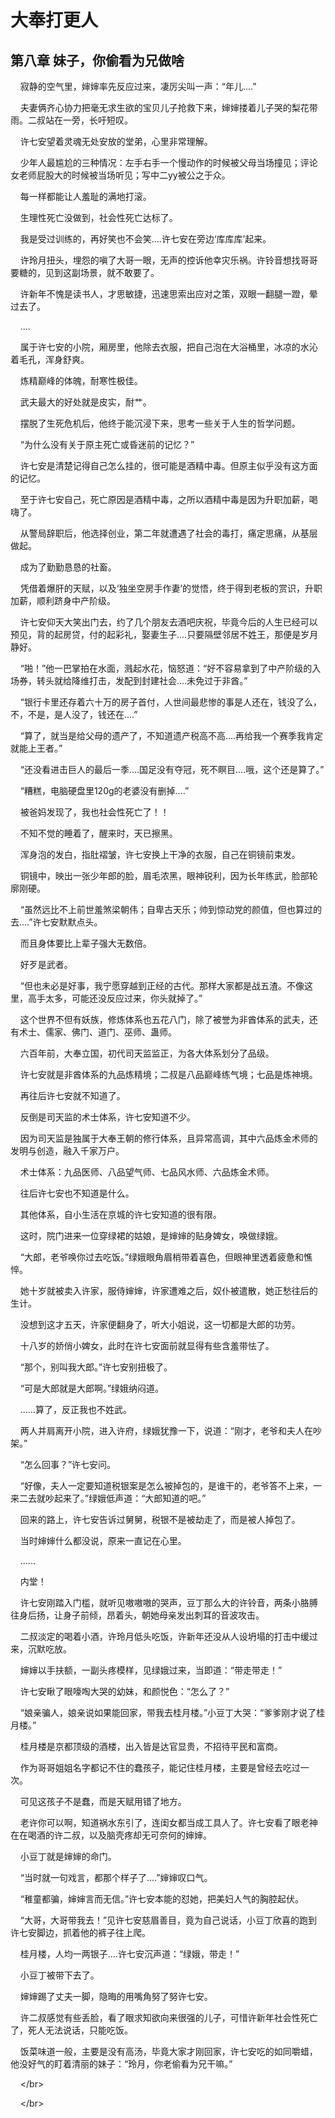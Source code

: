 # 大奉打更人 
 ## 第八章 妹子，你偷看为兄做啥
     寂静的空气里，婶婶率先反应过来，凄厉尖叫一声：“年儿....”

    夫妻俩齐心协力把毫无求生欲的宝贝儿子抢救下来，婶婶搂着儿子哭的梨花带雨。二叔站在一旁，长吁短叹。

    许七安望着灵魂无处安放的堂弟，心里非常理解。

    少年人最尴尬的三种情况：左手右手一个慢动作的时候被父母当场撞见；评论女老师屁股大的时候被当场听见；写中二yy被公之于众。

    每一样都能让人羞耻的满地打滚。

    生理性死亡没做到，社会性死亡达标了。

    我是受过训练的，再好笑也不会笑....许七安在旁边‘库库库’起来。

    许玲月扭头，埋怨的嗔了大哥一眼，无声的控诉他幸灾乐祸。许铃音想找哥哥要糖的，见到这副场景，就不敢要了。

    许新年不愧是读书人，才思敏捷，迅速思索出应对之策，双眼一翻腿一蹬，晕过去了。

    ....

    属于许七安的小院，厢房里，他除去衣服，把自己泡在大浴桶里，冰凉的水沁着毛孔，浑身舒爽。

    炼精巅峰的体魄，耐寒性极佳。

    武夫最大的好处就是皮实，耐艹。

    摆脱了生死危机后，他终于能沉浸下来，思考一些关于人生的哲学问题。

    “为什么没有关于原主死亡或昏迷前的记忆？”

    许七安是清楚记得自己怎么挂的，很可能是酒精中毒。但原主似乎没有这方面的记忆。

    至于许七安自己，死亡原因是酒精中毒，之所以酒精中毒是因为升职加薪，喝嗨了。

    从警局辞职后，他选择创业，第二年就遭遇了社会的毒打，痛定思痛，从基层做起。

    成为了勤勤恳恳的社畜。

    凭借着爆肝的天赋，以及‘独坐空房手作妻’的觉悟，终于得到老板的赏识，升职加薪，顺利跻身中产阶级。

    许七安仰天大笑出门去，约了几个朋友去酒吧庆祝，毕竟今后的人生已经可以预见，背的起房贷，付的起彩礼，娶妻生子....只要隔壁邻居不姓王，那便是岁月静好。

    “啪！”他一巴掌拍在水面，溅起水花，恼怒道：“好不容易拿到了中产阶级的入场券，转头就给降维打击，发配到封建社会....未免过于非酋。”

    “银行卡里还存着六十万的房子首付，人世间最悲惨的事是人还在，钱没了么，不，不是，是人没了，钱还在....”

    “算了，就当是给父母的遗产了，不知道遗产税高不高....再给我一个赛季我肯定就能上王者。”

    “还没看进击巨人的最后一季....国足没有夺冠，死不瞑目....哦，这个还是算了。”

    “糟糕，电脑硬盘里120g的老婆没有删掉....”

    被爸妈发现了，我也社会性死亡了！！

    不知不觉的睡着了，醒来时，天已擦黑。

    浑身泡的发白，指肚褶皱，许七安换上干净的衣服，自己在铜镜前束发。

    铜镜中，映出一张少年郎的脸，眉毛浓黑，眼神锐利，因为长年练武，脸部轮廓刚硬。

    “虽然远比不上前世羞煞梁朝伟；自卑古天乐；帅到惊动党的颜值，但也算过的去....”许七安默默点头。

    而且身体要比上辈子强大无数倍。

    好歹是武者。

    “但也未必是好事，我宁愿穿越到正经的古代。那样大家都是战五渣。不像这里，高手太多，可能还没反应过来，你头就掉了。”

    这个世界不但有妖族，修炼体系也五花八门，除了被誉为非酋体系的武夫，还有术士、儒家、佛门、道门、巫师、蛊师。

    六百年前，大奉立国，初代司天监监正，为各大体系划分了品级。

    许七安就是非酋体系的九品炼精境；二叔是八品巅峰练气境；七品是炼神境。

    再往后许七安就不知道了。

    反倒是司天监的术士体系，许七安知道不少。

    因为司天监是独属于大奉王朝的修行体系，且异常高调，其中六品炼金术师的发明与创造，融入千家万户。

    术士体系：九品医师、八品望气师、七品风水师、六品炼金术师。

    往后许七安也不知道是什么。

    其他体系，自小生活在京城的许七安知道的很有限。

    这时，院门进来一位穿绿裙的姑娘，是婶婶的贴身婢女，唤做绿娥。

    “大郎，老爷唤你过去吃饭。”绿娥眼角眉梢带着喜色，但眼神里透着疲惫和憔悴。

    她十岁就被卖入许家，服侍婶婶，许家遭难之后，奴仆被遣散，她正愁往后的生计。

    没想到这才五天，许家便翻身了，听大小姐说，这一切都是大郎的功劳。

    十八岁的娇俏小婢女，此时在许七安面前就显得有些含羞带怯了。

    “那个，别叫我大郎。”许七安别扭极了。

    “可是大郎就是大郎啊。”绿娥纳闷道。

    ……算了，反正我也不姓武。

    两人并肩离开小院，进入许府，绿娥犹豫一下，说道：“刚才，老爷和夫人在吵架。”

    “怎么回事？”许七安问。

    “好像，夫人一定要知道税银案是怎么被掉包的，是谁干的，老爷答不上来，一来二去就吵起来了。”绿娥低声道：“大郎知道的吧。”

    回来的路上，许七安告诉过舅舅，税银不是被劫走了，而是被人掉包了。

    当时婶婶什么都没说，原来一直记在心里。

    ......

    内堂！

    许七安刚踏入门槛，就听见嗷嗷嗷的哭声，豆丁那么大的许铃音，两条小胳膊往身后扬，让身子前倾，昂着头，朝她母亲发出刺耳的音波攻击。

    二叔淡定的喝着小酒，许玲月低头吃饭，许新年还没从人设坍塌的打击中缓过来，沉默吃放。

    婶婶以手扶额，一副头疼模样，见绿娥过来，当即道：“带走带走！”

    许七安瞅了眼嚎啕大哭的幼妹，和颜悦色：“怎么了？”

    “娘亲骗人，娘亲说如果能回家，带我去桂月楼。”小豆丁大哭：“爹爹刚才说了桂月楼。”

    桂月楼是京都顶级的酒楼，出入皆是达官显贵，不招待平民和富商。

    作为哥哥姐姐名字都记不住的蠢孩子，能记住桂月楼，主要是曾经去吃过一次。

    可见这孩子不是蠢，而是天赋用错了地方。

    老许你可以啊，知道祸水东引了，连闺女都当成工具人了。许七安看了眼老神在在喝酒的许二叔，以及脑壳疼却无可奈何的婶婶。

    小豆丁就是婶婶的命门。

    “当时就一句戏言，都那个样子了....”婶婶叹口气。

    “稚童都骗，婶婶言而无信。”许七安本能的怼她，把美妇人气的胸腔起伏。

    “大哥，大哥带我去！”见许七安慈眉善目，竟为自己说话，小豆丁欣喜的跑到许七安脚边，抓着他的裤子往上爬。

    桂月楼，人均一两银子....许七安沉声道：“绿娥，带走！”

    小豆丁被带下去了。

    婶婶踢了丈夫一脚，隐晦的用嘴角努了努许七安。

    许二叔感觉有些丢脸，看了眼求知欲向来很强的儿子，可惜许新年社会性死亡了，死人无法说话，只能吃饭。

    饭菜味道一般，主要是没有高汤，毕竟大家才刚回家，许七安吃的如同嚼蜡，他没好气的盯着清丽的妹子：“玲月，你老偷看为兄干嘛。”

    &lt;/br&gt;

    &lt;/br&gt;
